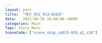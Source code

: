 ```yaml
---
layout: post
title:  "메인_회상_013~028장"
date:   2021-06-26 10:00:00 +0000
categories: Main
Tags: Story Main
SceneCode: ["scene_skip_cp013-028_q1_s10"]
---
```

